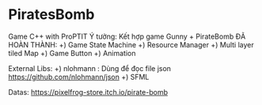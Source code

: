 # PiratesBomb
  Game C++ with ProPTIT
  Ý tưởng: Kết hợp game Gunny + PirateBomb
  ĐÃ HOÀN THÀNH:
 +) Game State Machine
 +) Resource Manager
 +) Multi layer tiled Map
 +) Game Button
 +) Animation
 
 External Libs:
+) nlohmann : Dùng để đọc file json
https://github.com/nlohmann/json
+) SFML

 Datas: 
https://pixelfrog-store.itch.io/pirate-bomb
